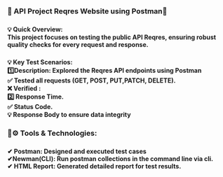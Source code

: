 <h3 align="left">📌  API Project Reqres Website using Postman🚀</h3>

###

<h4 align="left">💡 Quick Overview:<br>This project focuses on testing the public API Reqres, ensuring robust quality checks for every request and response.</h4>

###

<h4 align="left">💡 Key Test Scenarios:<br>1️⃣Description: Explored the Reqres API endpoints using Postman<br>✅ Tested all requests (GET, POST, PUT,PATCH, DELETE).<br>❌  Verified :<br>2️⃣  Response Time.<br>✅ Status Code.<br> 💡  Response Body to ensure data integrity</h4>

###

<h3 align="left">📝⚙️ Tools & Technologies:</h3>

###

<h4 align="left">✔ Postman: Designed and executed test cases<br>✔Newman(CLI): Run postman collections in the command line via cli.<br>✔ HTML Report: Generated detailed report for test results.</h4>

###
